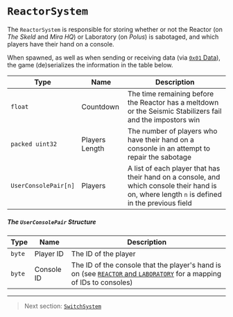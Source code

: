 # `ReactorSystem`

The `ReactorSystem` is responsible for storing whether or not the Reactor (on *The Skeld* and *Mira HQ*) or Laboratory (on *Polus*) is sabotaged, and which players have their hand on a console.

When spawned, as well as when sending or receiving data (via [`0x01` Data](../03_gamedata_and_gamedatato_message_types/01_data.md)), the game (de)serializes the information in the table below.

| Type | Name | Description |
| --- | --- | --- |
| `float` | Countdown | The time remaining before the Reactor has a meltdown or the Seismic Stabilizers fail and the impostors win |
| `packed uint32` | Players Length | The number of players who have their hand on a consonle in an attempt to repair the sabotage |
| `UserConsolePair[n]` | Players | A list of each player that has their hand on a console, and which console their hand is on, where length `n` is defined in the previous field |

##### The `UserConsolePair` Structure

| Type | Name | Description |
| --- | --- | --- |
| `byte` | Player ID | The ID of the player |
| `byte` | Console ID | The ID of the console that the player's hand is on (see [`REACTOR` and `LABORATORY`](../04_rpc_message_types/28_repairsystem.md#reactor-and-laboratory) for a mapping of IDs to consoles) |

---

> Next section: [`SwitchSystem`](02_switchsystem.md)
